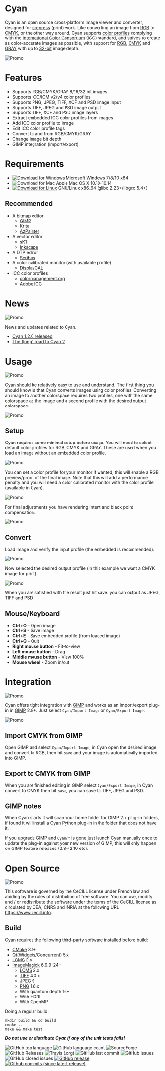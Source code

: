 # Cyan

Cyan is an open source cross-platform image viewer and converter, designed for [prepress](https://en.wikipedia.org/wiki/Prepress) (print) work. Like converting an image from [RGB](https://en.wikipedia.org/wiki/RGB_color_model) to [CMYK](https://en.wikipedia.org/wiki/CMYK_color_model), or the other way around. Cyan supports [color profiles](https://en.wikipedia.org/wiki/ICC_profile) complying with the [International Color Consortium](http://www.color.org/index.xalter) (ICC) standard, and strives to create as color-accurate images as possible, with support for [RGB](https://en.wikipedia.org/wiki/RGB_color_model), [CMYK](https://en.wikipedia.org/wiki/CMYK_color_model) and [GRAY](https://en.wikipedia.org/wiki/Grayscale) with up to [32-bit](https://en.wikipedia.org/wiki/32-bit) image depth.

![Promo](https://github.com/rodlie/cyan/raw/1.2/docs/images/cyan-promo-01.png)

# Features

* Supports RGB/CMYK/GRAY 8/16/32 bit images
* Supports ICC/ICM v2/v4 color profiles
* Supports PNG, JPEG, TIFF, XCF and PSD image input
* Supports TIFF, JPEG and PSD image output
* Supports TIFF, XCF and PSD image layers
* Extract embedded ICC color profiles from images
* Add ICC color profile to image
* Edit ICC color profile tags
* Convert to and from RGB/CMYK/GRAY
* Change image bit depth
* GIMP integration (import/export)

# Requirements

 * [![Download for Windows](https://github.com/rodlie/cyan/raw/1.2/docs/images/download_for_windows.png)](https://github.com/rodlie/cyan/releases/latest) Microsoft Windows 7/8/10 x64
 * [![Download for Mac](https://github.com/rodlie/cyan/raw/1.2/docs/images/download_for_mac.png)](https://github.com/rodlie/cyan/releases/latest) Apple Mac OS X 10.10-10.14
 * [![Download for Linux](https://github.com/rodlie/cyan/raw/1.2/docs/images/download_for_linux.png)](https://github.com/rodlie/cyan/releases/latest) GNU/Linux x86_64 (glibc 2.23+/libgcc 5.4+)

## Recommended

 * A bitmap editor
   * [GIMP](https://www.gimp.org)
   * [Krita](https://krita.org)
   * [AzPainter](https://github.com/symbian9/azpainter)
 * A vector editor
   * [sK1](https://sk1project.net/)
   * [Inkscape](https://inkscape.org/)
 * A DTP editor
   * [Scribus](https://www.scribus.net/)
 * A color calibrated monitor (with available profile)
   * [DisplayCAL](https://displaycal.net/)
 * ICC color profiles
   * [colormanagement.org](http://www.colormanagement.org)
   * [Adobe ICC](https://www.adobe.com/support/downloads/iccprofiles/icc_eula_win_end.html)

# News
![Promo](https://github.com/rodlie/cyan/raw/1.2/docs/images/cyan-promo-02.png)

News and updates related to Cyan.

 * [Cyan 1.2.0 released](https://github.com/rodlie/cyan/releases/tag/1.2.0)
 * [The (long) road to Cyan 2](https://github.com/rodlie/cyan/issues/12)

# Usage
![Promo](https://github.com/rodlie/cyan/raw/1.2/docs/images/cyan-promo-04.png)

Cyan should be relatively easy to use and understand. The first thing you should know is that Cyan converts images using color profiles. Converting an image to another colorspace requires two profiles, one with the same colorspace as the image and a second profile with the desired output colorspace.

![Promo](https://github.com/rodlie/cyan/raw/1.2/docs/images/cyan-screenshot-01.png)

## Setup

Cyan requires some minimal setup before usage. You will need to select default color profiles for RGB, CMYK and GRAY. These are used when you load an image without an embedded color profile.

![Promo](https://github.com/rodlie/cyan/raw/1.2/docs/images/cyan-usage-02.png)

You can set a color profile for your monitor if wanted, this will enable a RGB preview/proof of the final image. Note that this will add a performance penalty and you will need a color calibrated monitor with the color profile (available in Cyan).

![Promo](https://github.com/rodlie/cyan/raw/1.2/docs/images/cyan-usage-05.png)

For final adjustments you have rendering intent and black point compensation.

![Promo](https://github.com/rodlie/cyan/raw/1.2/docs/images/cyan-usage-06.png)

## Convert

Load image and verify the input profile (the embedded is recommended).

![Promo](https://github.com/rodlie/cyan/raw/1.2/docs/images/cyan-usage-07.png)

Now selected the desired output profile (in this example we want a CMYK image for print).

![Promo](https://github.com/rodlie/cyan/raw/1.2/docs/images/cyan-usage-08.png)

When you are satisfied with the result just hit save. you can output as JPEG, TIFF and PSD.

## Mouse/Keyboard

* **Ctrl+O** - Open image
* **Ctrl+S** - Save image
* **Ctrl+E** - Save embedded profile (from loaded image)
* **Ctrl+Q** - Quit
* **Right mouse button** - Fit-to-view
* **Left mouse button** - Drag
* **Middle mouse button** - View 100%
* **Mouse wheel** - Zoom in/out

# Integration
![Promo](https://github.com/rodlie/cyan/raw/1.2/docs/images/cyan-promo-06.png)

Cyan offers tight integration with [GIMP](https://www.gimp.org) and works as an import/export plug-in in [GIMP](https://www.gimp.org) 2.8+. Just select ``Cyan/Import Image`` or ``Cyan/Export Image``.

![Promo](https://github.com/rodlie/cyan/raw/1.2/docs/images/cyan-promo-07.png)

## Import CMYK from GIMP

Open GIMP and select ``Cyan/Import Image``, in Cyan open the desired image and convert to RGB, then hit ``save`` and your image is automatically imported into GIMP.

## Export to CMYK from GIMP

When you are finished editing in GIMP select ``Cyan/Export Image``, in Cyan convert to CMYK then hit ``save``, you can save to TIFF, JPEG and PSD.

## GIMP notes

When Cyan starts it will scan your home folder for GIMP 2.x plug-in folders, if found it will install a Cyan Python plug-in in the folder that does not have it. 

If you upgrade GIMP and ``Cyan/*`` is gone just launch Cyan manually once to update the plug-in against your new version of GIMP, this will only happen on GIMP feature releases (2.8=>2.10 etc).

# Open Source
![Promo](https://github.com/rodlie/cyan/raw/1.2/docs/images/cyan-promo-05.png)

This software is governed by the CeCILL license under French law and abiding by the rules of distribution of free software. You can use, modify and / or redistribute the software under the terms of the CeCILL license as circulated by CEA, CNRS and INRIA at the following URL https://www.cecill.info.
## Build

Cyan requires the following third-party software installed before build:

 * [CMake](https://cmake.org/) 3.1+
 * [Qt(Widgets/Concurrent)](https://www.qt.io/) 5.x
 * [LCMS](http://www.littlecms.com/) 2.x
 * [ImageMagick](http://imagemagick.org/script/index.php) 6.9.9-24+
   * [LCMS](http://www.littlecms.com/) 2.x
   * [TIFF](http://www.simplesystems.org/libtiff/) 4.0.x
   * [JPEG](https://www.ijg.org/) 9
   * [PNG](http://www.libpng.org/pub/png/libpng.html) 1.6.x
   * With quantum depth 16+
   * With HDRI
   * With OpenMP

Doing a regular build:
```
mkdir build && cd build
cmake ..
make && make test
```

 ***Do not use or distribute Cyan if any of the unit tests fails!***

![GitHub top language](https://img.shields.io/github/languages/top/rodlie/cyan.svg) ![GitHub language count](https://img.shields.io/github/languages/count/rodlie/cyan.svg) ![SourceForge](https://img.shields.io/sourceforge/dm/prepress.svg) 
![GitHub Releases](https://img.shields.io/github/downloads/rodlie/cyan/latest/total.svg) ![Travis (.org)](https://img.shields.io/travis/rodlie/cyan.svg) ![GitHub last commit](https://img.shields.io/github/last-commit/rodlie/cyan.svg) ![GitHub issues](https://img.shields.io/github/issues-raw/rodlie/cyan.svg) ![GitHub closed issues](https://img.shields.io/github/issues-closed/rodlie/cyan.svg) [![GitHub release](https://img.shields.io/github/release/rodlie/cyan.svg)](https://github.com/rodlie/cyan/releases) [![Github commits (since latest release)](https://img.shields.io/github/commits-since/rodlie/cyan/latest.svg)](https://github.com/rodlie/cyan)
